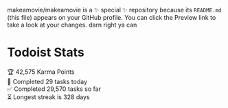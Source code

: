 makeamovie/makeamovie is a ✨ special ✨ repository because its `README.md` (this file) appears on your GitHub profile.
You can click the Preview link to take a look at your changes. darn right ya can

# Todoist Stats

<!-- TODO-IST:START -->
🏆  42,575 Karma Points           
🌸  Completed 29 tasks today           
✅  Completed 29,570 tasks so far           
⏳  Longest streak is 328 days
<!-- TODO-IST:END -->